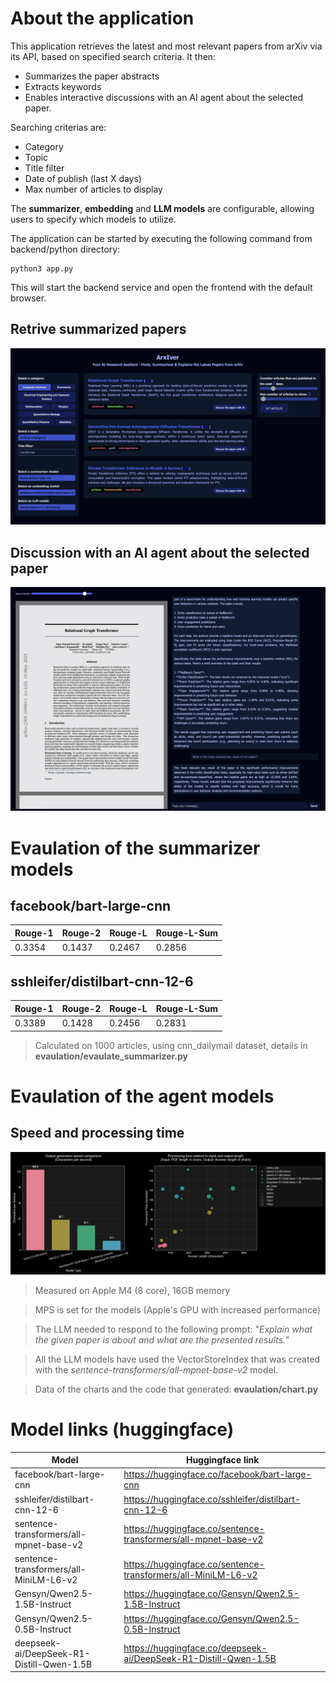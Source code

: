 # About the application
This application retrieves the latest and most relevant papers from arXiv via its API, based on specified search criteria. It then:
- Summarizes the paper abstracts 
- Extracts keywords
- Enables interactive discussions with an AI agent about the selected paper. 


Searching criterias are:
  - Category
  - Topic
  - Title filter
  - Date of publish (last X days)
  - Max number of articles to display

The **summarizer**, **embedding** and **LLM models** are configurable, allowing users to specify which models to utilize.

The application can be started by executing the following command from backend/python directory:
```
python3 app.py
```

This will start the backend service and open the frontend with the default browser.

## Retrive summarized papers
![Alt text](readme_src/index.png)

## Discussion with an AI agent about the selected paper
![Alt text](readme_src/agent.png)

# Evaulation of the summarizer models

## facebook/bart-large-cnn

| Rouge-1    | Rouge-2 | Rouge-L | Rouge-L-Sum |
| ---------- | ------- | ------- | ----------- |
| 0.3354     | 0.1437  | 0.2467  | 0.2856      |

## sshleifer/distilbart-cnn-12-6

| Rouge-1    | Rouge-2  | Rouge-L | Rouge-L-Sum |
| ---------- | -------  | ------- | ----------- |
| 0.3389     | 0.1428   | 0.2456  | 0.2831      |

> Calculated on 1000 articles, using cnn_dailymail dataset, details in **evaulation/evaulate_summarizer.py**

# Evaulation of the agent models

## Speed and processing time 

![Alt text](readme_src/chart.png)

> Measured on Apple M4 (8 core), 16GB memory

> MPS is set for the models (Apple's GPU with increased performance)

> The LLM needed to respond to the following prompt:
"_Explain what the given paper is about and what are the presented results._"

> All the LLM models have used the VectorStoreIndex that was created with the _sentence-transformers/all-mpnet-base-v2_ model.

> Data of the charts and the code that generated: **evaulation/chart.py**

# Model links (huggingface)

| Model                         | Huggingface link  |
| --------------------------    | -------  |
| facebook/bart-large-cnn       | https://huggingface.co/facebook/bart-large-cnn |
| sshleifer/distilbart-cnn-12-6 | https://huggingface.co/sshleifer/distilbart-cnn-12-6 |
| sentence-transformers/all-mpnet-base-v2 | https://huggingface.co/sentence-transformers/all-mpnet-base-v2 |
| sentence-transformers/all-MiniLM-L6-v2 | https://huggingface.co/sentence-transformers/all-MiniLM-L6-v2 |
| Gensyn/Qwen2.5-1.5B-Instruct | https://huggingface.co/Gensyn/Qwen2.5-1.5B-Instruct |
| Gensyn/Qwen2.5-0.5B-Instruct | https://huggingface.co/Gensyn/Qwen2.5-0.5B-Instruct |
| deepseek-ai/DeepSeek-R1-Distill-Qwen-1.5B | https://huggingface.co/deepseek-ai/DeepSeek-R1-Distill-Qwen-1.5B |
